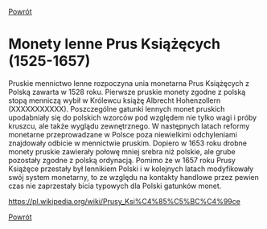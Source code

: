 [Powrót](https://numizmatyka.satola.net)


# Monety lenne Prus Książęcych (1525-1657)

Pruskie mennictwo lenne rozpoczyna unia monetarna Prus Książęcych z Polską zawarta w 1528 roku. Pierwsze pruskie monety zgodne z polską stopą menniczą wybił w Królewcu książę Albrecht Hohenzollern (XXXXXXXXXXX). Poszczególne gatunki lennych monet pruskich upodabniały się do polskich wzorców pod względem nie tylko wagi i próby kruszcu, ale także wyglądu zewnętrznego. W następnych latach reformy monetarne przeprowadzane w Polsce poza niewielkimi odchyleniami znajdowały odbicie w mennictwie pruskim. Dopiero w 1653 roku drobne monety pruskie zawierały połowę mniej srebra niż polskie, ale grube pozostały zgodne z polską ordynacją. Pomimo że w 1657 roku Prusy Książęce przestały był lennikiem Polski i w kolejnych latach modyfikowały swój system monetarny, to ze względu na kontakty handlowe przez pewien czas nie zaprzestały bicia typowych dla Polski gatunków monet.

https://pl.wikipedia.org/wiki/Prusy_Ksi%C4%85%C5%BC%C4%99ce


[Powrót](https://numizmatyka.satola.net)